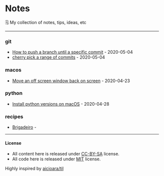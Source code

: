 # Notes

🗒 My collection of notes, tips, ideas, etc

---

### git

- [How to push a branch until a specific commit](git/push-until-some-specific-commit-2020-05-04.md) - 2020-05-04
- [cherry pick a range of commits](git/cherry-pick-a-range-of-commits-2020-05-04.md) - 2020-05-04

### macos

- [Move an off screen window back on screen](macos/move-an-off-screen-window-back-on-screen-2020-04-23.md) - 2020-04-23

### python

- [Install python versions on macOS](python/install-python-versions-on-macos-2020-04-28.md) - 2020-04-28

### recipes

- [Brigadeiro](recipes/brigadeiro.md) - 

---    
#### License
- All content here is released under [CC-BY-SA](LICENSE-CC-BY-SA) license.
- All code here is released under [MIT](LICENSE-MIT) license.

Highly inspired by [aicioara/til](https://github.com/aicioara/til)
